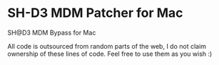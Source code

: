 # SH-D3 MDM Patcher for Mac
SH@D3 MDM Bypass for Mac
  
  All code is outsourced from random parts of the web, I do not claim ownership of these lines of code. Feel free to use them as you wish :)

